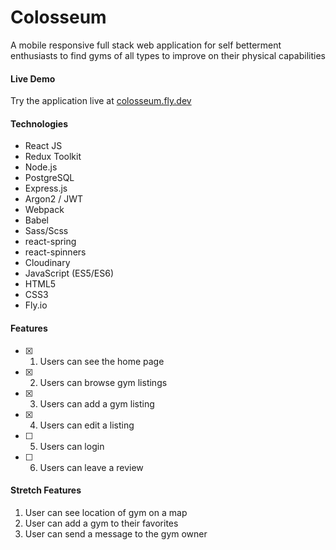 # Colosseum
A mobile responsive full stack web application for self betterment enthusiasts to find gyms of all types to improve on their physical capabilities

#### Live Demo
Try the application live at [colosseum.fly.dev](https://colosseum.fly.dev)

#### Technologies
* React JS
* Redux Toolkit
* Node.js
* PostgreSQL
* Express.js
* Argon2 / JWT
* Webpack
* Babel
* Sass/Scss
* react-spring
* react-spinners
* Cloudinary
* JavaScript (ES5/ES6)
* HTML5
* CSS3
* Fly.io

#### Features
- [x] 1. Users can see the home page
- [x] 2. Users can browse gym listings
- [x] 3. Users can add a gym listing
- [x] 4. Users can edit a listing
- [ ] 5. Users can login
- [ ] 6. Users can leave a review

#### Stretch Features
1. User can see location of gym on a map
2. User can add a gym to their favorites
3. User can send a message to the gym owner
